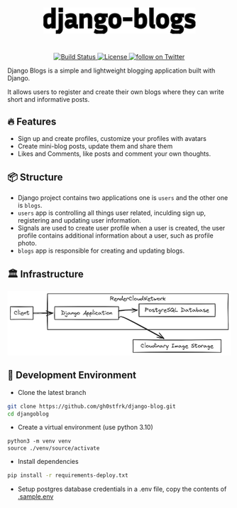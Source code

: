 <h1 align="center">
    <picture>
        <img width="343" src="screenshots/django-blogs.svg" alt="django-blogs">
    </picture>
</h1>
<p align="center">
    <br>
    <a href="https://github.com/gh0stfrk/djangoblogs/actions">
        <img src="https://github.com/gh0stfrk/djangoblogs/workflows/Django%20CI/badge.svg" alt="Build Status" />
    </a>
    <a href="https://opensource.org/licenses/BSD-3-Clause">
        <img src="https://img.shields.io/badge/license-BSD-blue.svg" alt="License" />
    </a>
    <a href="https://twitter.com/gh0stfrk">
        <img src="https://img.shields.io/twitter/follow/gh0stfrk?style=social&logo=twitter" alt="follow on Twitter">
    </a>
</p>
Django Blogs is a simple and lightweight blogging application built with Django.

It allows users to register and create their own blogs where they can write short and informative posts.

## 🔥 Features
- Sign up and create profiles, customize your profiles with avatars
- Create mini-blog posts, update them and share them
- Likes and Comments, like posts and comment your own thoughts.

## 📦 Structure 
- Django project contains two applications one is `users` and the other one is `blogs`.
- `users` app is controlling all things user related, inculding sign up, registering and updating user information.
- Signals are used to create user profile when a user is created, the user profile contains additional information about a user, such as profile photo.
- `blogs` app is responsible for creating and updating blogs.

## 🏛️ Infrastructure
![deployment](./screenshots/deployment_dig.png)

## 👷 Development Environment 
- Clone the latest branch
```bash
git clone https://github.com/gh0stfrk/django-blog.git
cd djangoblog
```
- Create a virtual environment (use python 3.10)
```
python3 -m venv venv
source ./venv/source/activate
```
- Install dependencies 
```bash
pip install -r requirements-deploy.txt
```
- Setup postgres database credentials in a .env file, copy the contents of [.sample.env](./sample.env)

